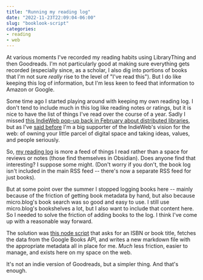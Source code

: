 ```yaml
---
title: "Running my reading log"
date: "2022-11-23T22:09:04-06:00"
slug: "booklook-script"
categories:
- reading
- web
---
```


At various moments I've recorded my reading habits using LibraryThing and then Goodreads. I'm not particularly good at making sure everything gets recorded (especially since, as a scholar, I also dig into portions of books that I'm not sure _really_ rise to the level of "I've read this"). But I do like keeping this log of information, but I'm less keen to feed that information to Amazon or Google. 

Some time ago I started playing around with keeping my own reading log. I don't tend to include much in this log like reading notes or ratings, but it is nice to have the list of things I've read over the course of a year. Sadly I missed [this IndieWeb pop-up back in February about distributed libraries](https://events.indieweb.org/2022/02/personal-libraries-pop-up-session-Wax8N17zQuY0), but as I've [said before](https://jasonheppler.org/2019/11/30/indieweb/) I'm a big supporter of the IndieWeb's vision for the web: of owning your little parcel of digital space and taking ideas, values, and people seriously. 

So, [my reading log](/books/) is more a feed of things I read rather than a space for reviews or notes (those find themselves in Obsidian). Does anyone find that interesting? I suppose some might. (Don't worry if you don't, the book log isn't included in the main RSS feed -- there's now a separate RSS feed for just books). 

But at some point over the summer I stopped logging books here -- mainly because of the friction of getting book metadata by hand, but also because micro.blog's book search was so good and easy to use. I still use micro.blog's bookshelves a lot, but I also want to include that content here. So I needed to solve the friction of adding books to the log. I think I've come up with a reasonable way forward. 

The solution was [this node script](https://github.com/hepplerj/jasonheppler.org/blob/main/scripts/booklook.js) that asks for an ISBN or book title, fetches the data from the Google Books API, and writes a new markdown file with the appropriate metadata all in place for me. _Much_ less friction, easier to manage, and exists here on my space on the web. 

It's not an indie version of Goodreads, but a simpler thing. And that's enough.